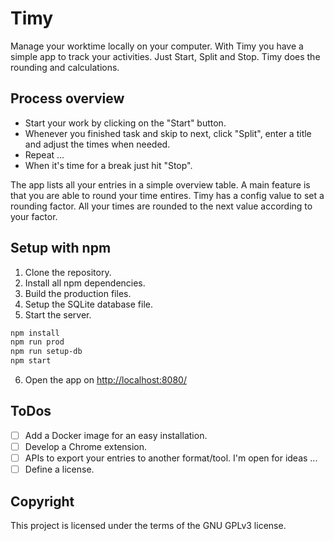 # Timy

Manage your worktime locally on your computer. With Timy you have a simple app to track your activities.
Just Start, Split and Stop. Timy does the rounding and calculations.

## Process overview

- Start your work by clicking on the "Start" button.
- Whenever you finished task and skip to next, click "Split", enter a title and adjust the times when needed.
- Repeat ...
- When it's time for a break just hit "Stop". 

The app lists all your entries in a simple overview table. A main feature is that you are able to round your time entires.
Timy has a config value to set a rounding factor. All your times are rounded to the next value according to your factor.

## Setup with npm

1. Clone the repository.
2. Install all npm dependencies.
3. Build the production files.
4. Setup the SQLite database file. 
5. Start the server.
   
```bash
npm install
npm run prod
npm run setup-db
npm start
```

6. Open the app on [http://localhost:8080/](http://localhost:8080/)

## ToDos

- [ ] Add a Docker image for an easy installation.
- [ ] Develop a Chrome extension.
- [ ] APIs to export your entries to another format/tool. I'm open for ideas ...
- [ ] Define a license.

## Copyright

This project is licensed under the terms of the GNU GPLv3 license.
